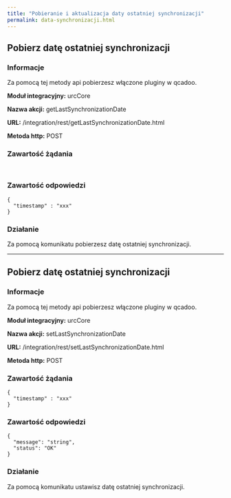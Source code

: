 ```yaml
---
title: "Pobieranie i aktualizacja daty ostatniej synchronizacji"
permalink: data-synchronizacji.html
---
```



## Pobierz datę ostatniej synchronizacji


### Informacje

Za pomocą tej metody api pobierzesz włączone pluginy w qcadoo.

  **Moduł integracyjny:** urcCore

  **Nazwa akcji:** getLastSynchronizationDate

  **URL:** /integration/rest/getLastSynchronizationDate.html

  **Metoda http:** POST

### Zawartość żądania
~~~~~~~~
 
~~~~~~~~


### Zawartość odpowiedzi
~~~~~~~~
{
  "timestamp" : "xxx"
}
~~~~~~~~

### Działanie
Za pomocą komunikatu pobierzesz datę ostatniej synchronizacji.

---

## Pobierz datę ostatniej synchronizacji
### Informacje

Za pomocą tej metody api pobierzesz włączone pluginy w qcadoo.

  **Moduł integracyjny:** urcCore

  **Nazwa akcji:** setLastSynchronizationDate

  **URL:** /integration/rest/setLastSynchronizationDate.html

  **Metoda http:** POST

### Zawartość żądania
~~~~~~~~
{
  "timestamp" : "xxx"
}
~~~~~~~~


### Zawartość odpowiedzi
~~~~~~~~
{
  "message": "string",
  "status": "OK"
}
~~~~~~~~

### Działanie
Za pomocą komunikatu ustawisz datę ostatniej synchronizacji.